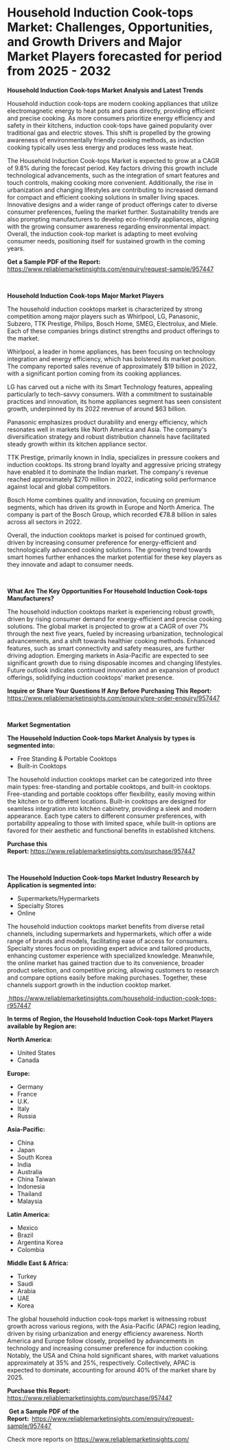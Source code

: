 <p><h1>Household Induction Cook-tops Market: Challenges, Opportunities, and Growth Drivers and Major Market Players forecasted for period from 2025 - 2032</h1></p><p><strong>Household Induction Cook-tops Market Analysis and Latest Trends</strong></p>
<p><p>Household induction cook-tops are modern cooking appliances that utilize electromagnetic energy to heat pots and pans directly, providing efficient and precise cooking. As more consumers prioritize energy efficiency and safety in their kitchens, induction cook-tops have gained popularity over traditional gas and electric stoves. This shift is propelled by the growing awareness of environmentally friendly cooking methods, as induction cooking typically uses less energy and produces less waste heat.</p><p>The Household Induction Cook-tops Market is expected to grow at a CAGR of 9.8% during the forecast period. Key factors driving this growth include technological advancements, such as the integration of smart features and touch controls, making cooking more convenient. Additionally, the rise in urbanization and changing lifestyles are contributing to increased demand for compact and efficient cooking solutions in smaller living spaces. Innovative designs and a wider range of product offerings cater to diverse consumer preferences, fueling the market further. Sustainability trends are also prompting manufacturers to develop eco-friendly appliances, aligning with the growing consumer awareness regarding environmental impact. Overall, the induction cook-top market is adapting to meet evolving consumer needs, positioning itself for sustained growth in the coming years.</p></p>
<p><strong>Get a Sample PDF of the Report:&nbsp;</strong> <a href="https://www.reliablemarketinsights.com/enquiry/request-sample/957447?utm_campaign=3295&utm_medium=2&utm_source=Github&utm_content=ia&utm_term=21032025&utm_id=household-induction-cook-tops">https://www.reliablemarketinsights.com/enquiry/request-sample/957447</a></p>
<p>&nbsp;</p>
<p><strong>Household Induction Cook-tops Major Market Players</strong></p>
<p><p>The household induction cooktops market is characterized by strong competition among major players such as Whirlpool, LG, Panasonic, Subzero, TTK Prestige, Philips, Bosch Home, SMEG, Electrolux, and Miele. Each of these companies brings distinct strengths and product offerings to the market.</p><p>Whirlpool, a leader in home appliances, has been focusing on technology integration and energy efficiency, which has bolstered its market position. The company reported sales revenue of approximately $19 billion in 2022, with a significant portion coming from its cooking appliances.</p><p>LG has carved out a niche with its Smart Technology features, appealing particularly to tech-savvy consumers. With a commitment to sustainable practices and innovation, its home appliances segment has seen consistent growth, underpinned by its 2022 revenue of around $63 billion.</p><p>Panasonic emphasizes product durability and energy efficiency, which resonates well in markets like North America and Asia. The company's diversification strategy and robust distribution channels have facilitated steady growth within its kitchen appliance sector.</p><p>TTK Prestige, primarily known in India, specializes in pressure cookers and induction cooktops. Its strong brand loyalty and aggressive pricing strategy have enabled it to dominate the Indian market. The company's revenue reached approximately $270 million in 2022, indicating solid performance against local and global competitors.</p><p>Bosch Home combines quality and innovation, focusing on premium segments, which has driven its growth in Europe and North America. The company is part of the Bosch Group, which recorded €78.8 billion in sales across all sectors in 2022.</p><p>Overall, the induction cooktops market is poised for continued growth, driven by increasing consumer preference for energy-efficient and technologically advanced cooking solutions. The growing trend towards smart homes further enhances the market potential for these key players as they innovate and adapt to consumer needs.</p></p>
<p>&nbsp;</p>
<p><strong>What Are The Key Opportunities For Household Induction Cook-tops Manufacturers?</strong></p>
<p><p>The household induction cooktops market is experiencing robust growth, driven by rising consumer demand for energy-efficient and precise cooking solutions. The global market is projected to grow at a CAGR of over 7% through the next five years, fueled by increasing urbanization, technological advancements, and a shift towards healthier cooking methods. Enhanced features, such as smart connectivity and safety measures, are further driving adoption. Emerging markets in Asia-Pacific are expected to see significant growth due to rising disposable incomes and changing lifestyles. Future outlook indicates continued innovation and an expansion of product offerings, solidifying induction cooktops' market presence.</p></p>
<p><strong>Inquire or Share Your Questions If Any Before Purchasing This Report:</strong> <a href="https://www.reliablemarketinsights.com/enquiry/pre-order-enquiry/957447?utm_campaign=3295&utm_medium=2&utm_source=Github&utm_content=ia&utm_term=21032025&utm_id=household-induction-cook-tops">https://www.reliablemarketinsights.com/enquiry/pre-order-enquiry/957447</a></p>
<p>&nbsp;</p>
<p><strong>Market Segmentation</strong></p>
<p><strong>The Household Induction Cook-tops Market Analysis by types is segmented into:</strong></p>
<p><ul><li>Free Standing & Portable Cooktops</li><li>Built-in Cooktops</li></ul></p>
<p><p>The household induction cooktops market can be categorized into three main types: free-standing and portable cooktops, and built-in cooktops. Free-standing and portable cooktops offer flexibility, easily moving within the kitchen or to different locations. Built-in cooktops are designed for seamless integration into kitchen cabinetry, providing a sleek and modern appearance. Each type caters to different consumer preferences, with portability appealing to those with limited space, while built-in options are favored for their aesthetic and functional benefits in established kitchens.</p></p>
<p><strong>Purchase this Report:&nbsp;</strong><a href="https://www.reliablemarketinsights.com/purchase/957447?utm_campaign=3295&utm_medium=2&utm_source=Github&utm_content=ia&utm_term=21032025&utm_id=household-induction-cook-tops">https://www.reliablemarketinsights.com/purchase/957447</a></p>
<p>&nbsp;</p>
<p><strong>The Household Induction Cook-tops Market Industry Research by Application is segmented into:</strong></p>
<p><ul><li>Supermarkets/Hypermarkets</li><li>Specialty Stores</li><li>Online</li></ul></p>
<p><p>The household induction cooktops market benefits from diverse retail channels, including supermarkets and hypermarkets, which offer a wide range of brands and models, facilitating ease of access for consumers. Specialty stores focus on providing expert advice and tailored products, enhancing customer experience with specialized knowledge. Meanwhile, the online market has gained traction due to its convenience, broader product selection, and competitive pricing, allowing customers to research and compare options easily before making purchases. Together, these channels support growth in the induction cooktop market.</p></p>
<p><a href="https://www.reliablemarketinsights.com/household-induction-cook-tops-r957447?utm_campaign=3295&utm_medium=2&utm_source=Github&utm_content=ia&utm_term=21032025&utm_id=household-induction-cook-tops">&nbsp;https://www.reliablemarketinsights.com/household-induction-cook-tops-r957447</a></p>
<p><strong>In terms of Region, the Household Induction Cook-tops Market Players available by Region are:</strong></p>
<p>
    <p> <strong> North America: </strong>
        <ul>
            <li>United States</li>
            <li>Canada</li>
        </ul>
        </p> 
    <p> <strong> Europe: </strong>
        <ul>
            <li>Germany</li>
            <li>France</li>
            <li>U.K.</li>
            <li>Italy</li>
            <li>Russia</li>
        </ul>
        </p> 
    <p> <strong> Asia-Pacific: </strong>
        <ul>
            <li>China</li>
            <li>Japan</li>
            <li>South Korea</li>
            <li>India</li>
            <li>Australia</li>
            <li>China Taiwan</li>
            <li>Indonesia</li>
            <li>Thailand</li>
            <li>Malaysia</li>
        </ul>
        </p> 
    <p> <strong> Latin America: </strong>
        <ul>
            <li>Mexico</li>
            <li>Brazil</li>
            <li>Argentina Korea</li>
            <li>Colombia</li>
        </ul>
        </p> 
    <p> <strong> Middle East & Africa: </strong>
        <ul>
            <li>Turkey</li>
            <li>Saudi</li>
            <li>Arabia</li>
            <li>UAE</li>
            <li>Korea</li>
        </ul>
    </p>
    </p>
<p><p>The global household induction cook-tops market is witnessing robust growth across various regions, with the Asia-Pacific (APAC) region leading, driven by rising urbanization and energy efficiency awareness. North America and Europe follow closely, propelled by advancements in technology and increasing consumer preference for induction cooking. Notably, the USA and China hold significant shares, with market valuations approximately at 35% and 25%, respectively. Collectively, APAC is expected to dominate, accounting for around 40% of the market share by 2025.</p></p>
<p><strong>Purchase this Report: </strong><a href="https://www.reliablemarketinsights.com/purchase/957447?utm_campaign=3295&utm_medium=2&utm_source=Github&utm_content=ia&utm_term=21032025&utm_id=household-induction-cook-tops">https://www.reliablemarketinsights.com/purchase/957447</a></p>
<p>&nbsp;<strong>Get a Sample PDF of the Report:&nbsp;&nbsp;</strong><a href="https://www.reliablemarketinsights.com/enquiry/request-sample/957447?utm_campaign=3295&utm_medium=2&utm_source=Github&utm_content=ia&utm_term=21032025&utm_id=household-induction-cook-tops">https://www.reliablemarketinsights.com/enquiry/request-sample/957447</a></p>
<p><strong></strong></p>
<p>Check more reports on <a href="https://www.reliablemarketinsights.com/?utm_campaign=3295&utm_medium=2&utm_source=Github&utm_content=ia&utm_term=21032025&utm_id=household-induction-cook-tops">https://www.reliablemarketinsights.com/</a></p>